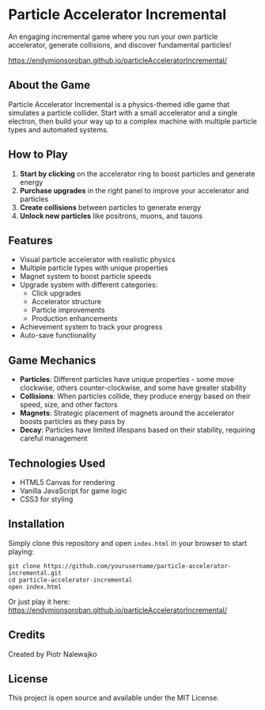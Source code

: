 # Particle Accelerator Incremental

An engaging incremental game where you run your own particle accelerator, generate collisions, and discover fundamental particles!

https://endymionsoroban.github.io/particleAcceleratorIncremental/

## About the Game

Particle Accelerator Incremental is a physics-themed idle game that simulates a particle collider. Start with a small accelerator and a single electron, then build your way up to a complex machine with multiple particle types and automated systems.

## How to Play

1. **Start by clicking** on the accelerator ring to boost particles and generate energy
2. **Purchase upgrades** in the right panel to improve your accelerator and particles
3. **Create collisions** between particles to generate energy
4. **Unlock new particles** like positrons, muons, and tauons

## Features

- Visual particle accelerator with realistic physics
- Multiple particle types with unique properties
- Magnet system to boost particle speeds
- Upgrade system with different categories:
  - Click upgrades
  - Accelerator structure
  - Particle improvements
  - Production enhancements
- Achievement system to track your progress
- Auto-save functionality

## Game Mechanics

- **Particles**: Different particles have unique properties - some move clockwise, others counter-clockwise, and some have greater stability
- **Collisions**: When particles collide, they produce energy based on their speed, size, and other factors
- **Magnets**: Strategic placement of magnets around the accelerator boosts particles as they pass by
- **Decay**: Particles have limited lifespans based on their stability, requiring careful management

## Technologies Used

- HTML5 Canvas for rendering
- Vanilla JavaScript for game logic
- CSS3 for styling

## Installation

Simply clone this repository and open `index.html` in your browser to start playing:

```
git clone https://github.com/yourusername/particle-accelerator-incremental.git
cd particle-accelerator-incremental
open index.html
```
Or just play it here: https://endymionsoroban.github.io/particleAcceleratorIncremental/

## Credits

Created by Piotr Nalewajko 

## License

This project is open source and available under the MIT License.
